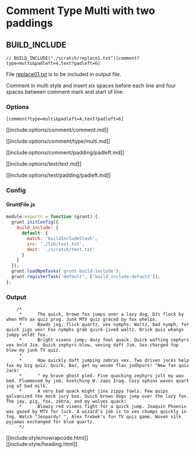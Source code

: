 # Comment Type Multi with two paddings

## BUILD_INCLUDE

<div class="nowrapcode">

```text
// BUILD_INCLUDE("./scratch/replace1.txt")[comment?type=multi&padleft=4,text?padleft=6]
```

</div>

File [replace01.txt](replacements/replace01.txt.html) is to be included in output file.

Comment in multi style and insert six spaces before each line and four spaces between comment mark and start of line.

### Options

`[comment?type=multi&padleft=4,text?padleft=6]`

[[include:options/comment/comment.md]]

[[include:options/comment/type/multi.md]]

[[include:options/comment/padding/padleft.md]]

[[include:options/text/text.md]]

[[include:options/text/padding/padleft.md]]

### Config

#### GruntFile.js

```js
module.exports = function (grunt) {
  grunt.initConfig({
    build_include: {
      default: {
        match: 'buildIncludeSlash',
        src: './lib/test.txt',
        dest: './scratch/test.txt'
      }
    }
  });
  grunt.loadNpmTasks('grunt-build-include');
  grunt.registerTask('default', ['build_include:default']);
};
```

### Output

<div class="nowrapcode">

```text
    /*
     *      The quick, brown fox jumps over a lazy dog. DJs flock by when MTV ax quiz prog. Junk MTV quiz graced by fox whelps.
     *      Bawds jog, flick quartz, vex nymphs. Waltz, bad nymph, for quick jigs vex! Fox nymphs grab quick-jived waltz. Brick quiz whangs jumpy veldt fox.
     *      Bright vixens jump; dozy fowl quack. Quick wafting zephyrs vex bold Jim. Quick zephyrs blow, vexing daft Jim. Sex-charged fop blew my junk TV quiz.
     *      
     *      How quickly daft jumping zebras vex. Two driven jocks help fax my big quiz. Quick, Baz, get my woven flax jodhpurs! "Now fax quiz Jack!
     *      " my brave ghost pled. Five quacking zephyrs jolt my wax bed. Flummoxed by job, kvetching W. zaps Iraq. Cozy sphinx waves quart jug of bad milk.
     *      A very bad quack might jinx zippy fowls. Few quips galvanized the mock jury box. Quick brown dogs jump over the lazy fox. The jay, pig, fox, zebra, and my wolves quack!
     *      Blowzy red vixens fight for a quick jump. Joaquin Phoenix was gazed by MTV for luck. A wizard’s job is to vex chumps quickly in fog. Watch "Jeopardy! ", Alex Trebek's fun TV quiz game. Woven silk pyjamas exchanged for blue quartz.
     */
```

</div>

[[include:style/nowrapcode.html]]  
[[include:style/heading.html]]